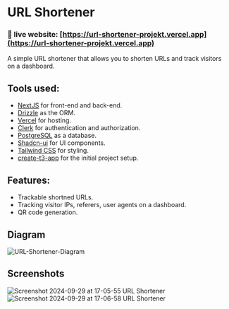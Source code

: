 # URL Shortener
### 🔴 live website: [https://url-shortener-projekt.vercel.app](https://url-shortener-projekt.vercel.app)

A simple URL shortener that allows you to shorten URLs and track visitors on a dashboard.

## Tools used:
- [NextJS](https://nextjs.org/) for front-end and back-end.
- [Drizzle](https://orm.drizzle.team/) as the ORM.
- [Vercel](https://vercel.com/) for hosting.
- [Clerk](https://clerk.com/) for authentication and authorization.
- [PostgreSQL](https://vercel.com/docs/storage/vercel-postgres) as a database.
- [Shadcn-ui](https://ui.shadcn.com/) for UI components.
- [Tailwind CSS](https://tailwindcss.com/) for styling.
- [create-t3-app](https://create.t3.gg/) for the initial project setup.

## Features:
- Trackable shortned URLs.
- Tracking visitor IPs, referers, user agents on a dashboard.
- QR code generation.

## Diagram
![URL-Shortener-Diagram](https://github.com/user-attachments/assets/5703ea1d-47f8-4375-ae85-7b87c66c2afa)


## Screenshots

![Screenshot 2024-09-29 at 17-05-55 URL Shortener](https://github.com/user-attachments/assets/d530b76d-eeff-44c5-9e5c-031b2e6c28dc)
![Screenshot 2024-09-29 at 17-06-58 URL Shortener](https://github.com/user-attachments/assets/25e6a3fe-d94e-433d-9e7a-b62b7b7024d5)
